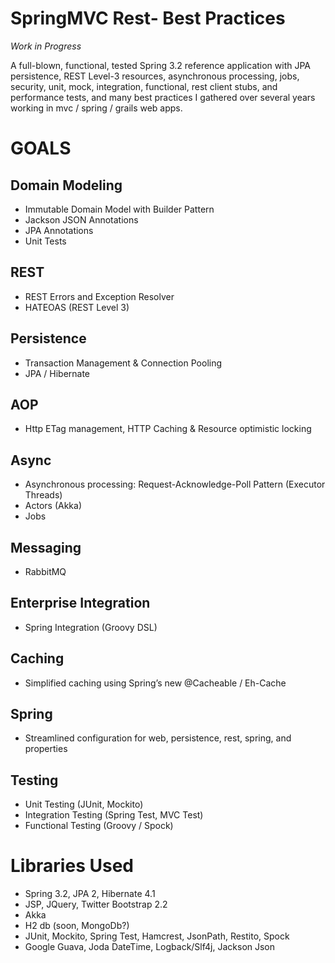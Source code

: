 SpringMVC Rest- Best Practices
=============================
_Work in Progress_

A full-blown, functional, tested Spring 3.2 reference application with JPA persistence, REST Level-3 resources, asynchronous processing, jobs, security, unit, mock, integration, functional, rest client stubs, and performance tests, and many best practices I gathered over several years working in mvc / spring / grails web apps.

# GOALS

## Domain Modeling
- Immutable Domain Model with Builder Pattern
- Jackson JSON Annotations
- JPA Annotations
- Unit Tests
 
## REST 
- REST Errors and Exception Resolver 
- HATEOAS (REST Level 3)

## Persistence
- Transaction Management & Connection Pooling
- JPA / Hibernate 

## AOP
- Http ETag management, HTTP Caching & Resource optimistic locking

## Async
- Asynchronous processing: Request-Acknowledge-Poll Pattern (Executor Threads)
- Actors (Akka)
- Jobs

## Messaging
- RabbitMQ

## Enterprise Integration
- Spring Integration (Groovy DSL)

## Caching
- Simplified caching using Spring’s new @Cacheable / Eh-Cache

## Spring
- Streamlined configuration for web, persistence, rest, spring, and properties

## Testing
- Unit Testing (JUnit, Mockito)
- Integration Testing (Spring Test, MVC Test)
- Functional Testing (Groovy / Spock)    

# Libraries Used
- Spring 3.2, JPA 2, Hibernate 4.1
- JSP, JQuery, Twitter Bootstrap 2.2
- Akka
- H2 db (soon, MongoDb?)
- JUnit, Mockito, Spring Test, Hamcrest, JsonPath, Restito, Spock
- Google Guava, Joda DateTime, Logback/Slf4j, Jackson Json